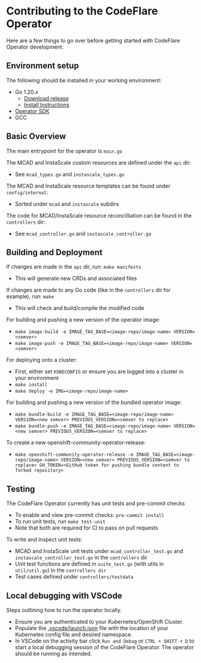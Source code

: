 # Contributing to the CodeFlare Operator

Here are a few things to go over before getting started with CodeFlare Operator development:

## Environment setup

The following should be installed in your working environment:
 - Go 1.20.x
   - [Download release](https://go.dev/dl/)
   - [Install Instructions](https://go.dev/doc/install)
 - [Operator SDK](https://sdk.operatorframework.io/docs/installation/)
 - GCC

## Basic Overview
The main entrypoint for the operator is `main.go`

The MCAD and InstaScale custom resources are defined under the `api` dir:
 - See `mcad_types.go` and `instascale_types.go`

The MCAD and InstaScale resource templates can be found under `config/internal`:
 - Sorted under `mcad` and `instascale` subdirs

The code for MCAD/InstaScale resource reconcilliation can be found in the `controllers` dir:
 - See `mcad_controller.go` and `instascale_controller.go`

## Building and Deployment
If changes are made in the `api` dir, run: `make manifests`
 - This will generate new CRDs and associated files

If changes are made to any Go code (like in the `controllers` dir for example), run: `make`
 - This will check and build/compile the modified code

For building and pushing a new version of the operator image:
 - `make image-build -e IMAGE_TAG_BASE=<image-repo/image-name> VERSION=<semver>`
 - `make image-push -e IMAGE_TAG_BASE=<image-repo/image-name> VERSION=<semver>`

For deploying onto a cluster:
 - First, either set `KUBECONFIG` or ensure you are logged into a cluster in your environment
 - `make install`
 - `make deploy -e IMG=<image-repo/image-name>`

For building and pushing a new version of the bundled operator image:
 - `make bundle-build -e IMAGE_TAG_BASE=<image-repo/image-name> VERSION=<new semver> PREVIOUS_VERSION=<semver to replace>`
 - `make bundle-push -e IMAGE_TAG_BASE=<image-repo/image-name> VERSION=<new semver> PREVIOUS_VERSION=<semver to replace>`

To create a new openshift-community-operator-release:
 - `make openshift-community-operator-release -e IMAGE_TAG_BASE=<image-repo/image-name> VERSION=<new semver> PREVIOUS_VERSION=<semver to replace> GH_TOKEN=<GitHub token for pushing bundle content to forked repository>`

## Testing
The CodeFlare Operator currently has unit tests and pre-commit checks
 - To enable and view pre-commit checks: `pre-commit install`
 - To run unit tests, run `make test-unit`
 - Note that both are required for CI to pass on pull requests

To write and inspect unit tests:
 - MCAD and InstaScale unit tests under `mcad_controller_test.go` and `instascale_controller_test.go` in the `controllers` dir
 - Unit test functions are defined in `suite_test.go` (with utils in `util/util.go`) in the `controllers dir`
 - Test cases defined under `controllers/testdata`

 ## Local debugging with VSCode
 Steps outlining how to run the operator locally.
 - Ensure you are authenticated to your Kubernetes/OpenShift Cluster.
 - Populate the [.vscode/launch.json](https://github.com/project-codeflare/codeflare-operator/tree/main/.vscode/launch.json) file with the location of your Kubernetes config file and desired namespace.
 - In VSCode on the activity bar click `Run and Debug` or `CTRL + SHIFT + D` to start a local debugging session of the CodeFlare Operator.
 The operator should be running as intended.
